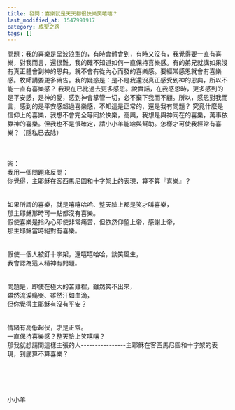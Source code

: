 ```yaml
---
title: 發問：喜樂就是天天都很快樂笑嘻嘻？
last_modified_at: 1547991917
category: 成聖之路
tags: []
---
```


<p>問題：我的喜樂是呈波浪型的，有時會體會到，有時又沒有，我覺得要一直有喜樂，對我而言，還很難，我的確不知道如何一直保持喜樂感。有的弟兄就講如果沒有真正體會到神的恩典，就不會有從內心而發的喜樂感。要經常感恩就會有喜樂感。牧師講要更多禱告。我的疑惑是：是不是我還沒真正感受到神的恩典，所以不能一直有喜樂感？ 我現在已比過去更多感恩。說實話，在我感恩時，更多感到的是平安感，是神的愛，感到神會掌管一切，必不棄下我而不顧。所以，感恩對我而言，感到的是平安感超過喜樂感，不知這是正常的，還是我有問題？ 究竟什麼是信仰上的喜樂，我想不會完全等同於快樂，高興，我想是與神同在的喜樂，萬事依靠神的喜樂。但我也不是很確定，請小小羊能給與幫助。怎樣才可使我經常有喜樂？（隱私已去除）<br/><!--more--><br/><br/><br/>答：<br/>我用一個問題來反問：<br/>你覺得，主耶穌在客西馬尼園和十字架上的表現，算不算『喜樂』？<br/> <br/><br/>如果所謂的喜樂，就是嘻嘻哈哈、整天臉上都是笑才叫喜樂，<br/>那主耶穌那時可一點都沒有喜樂。<br/>假使喜樂是指內心即使非常痛苦，但依然仰望上帝，感謝上帝，<br/>那主耶穌當時絕對有喜樂。<br/><br/> <br/>假使一個人被釘十字架，還嘻嘻哈哈，談笑風生，<br/>我會認為這人精神有問題。<br/> <br/><br/>問題是，即使在極大的苦難裡，雖然笑不出來，<br/>雖然流淚痛哭、雖然汗如血滴，<br/>但你覺得主耶穌有沒有平安？<br/><br/> <br/>情緒有高低起伏，才是正常。<br/>一直保持喜樂感？整天臉上笑嘻嘻？<br/>那我就想請問這樣主張的人----------------主耶穌在客西馬尼園和十字架的表現，到底算不算喜樂？<br/><br/><br/><br/><br/><br/>小小羊<br/><br/><br/><br/><br/></p>